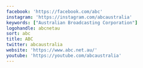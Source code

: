 ```yaml
---
facebook: 'https://facebook.com/abc'
instagram: 'https://instagram.com/abcaustralia'
keywords: ["Australian Broadcasting Corporation"]
logohandle: abcnetau
sort: abc
title: ABC
twitter: abcaustralia
website: 'https://www.abc.net.au/'
youtube: 'https://youtube.com/abcaustralia'
---
```

